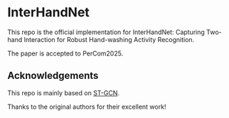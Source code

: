 # InterHandNet
This repo is the official implementation for InterHandNet: Capturing Two-hand Interaction for
Robust Hand-washing Activity Recognition.

The paper is accepted to PerCom2025.

## Acknowledgements
This repo is mainly based on [ST-GCN](https://github.com/yysijie/st-gcn).

Thanks to the original authors for their excellent work!
